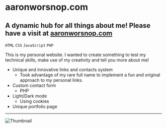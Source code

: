 # aaronworsnop.com
## A dynamic hub for all things about me! Please have a visit at [aaronworsnop.com](https://aaronworsnop.com)  
`HTML` `CSS` `JavaScript` `PHP`

This is my personal website. I wanted to create something to test my technical skills, make use of my creativity and tell you more about me!
- Unique and innovative links and contacts system
  - Took advantage of my rare full name to implement a fun and original approach to my personal links.
- Custom contact form
  - PHP
- Light/Dark mode
  - Using cookies
- Unique portfolio page

----

![Thumbnail](https://github.com/aaronworsnop/Website/assets/15990400/49c2ef14-c9a5-470f-aee6-94edd46f7ca6)

